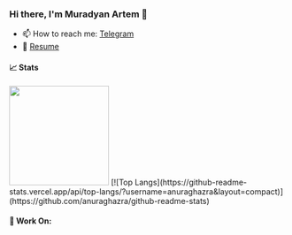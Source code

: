 ### Hi there, I'm Muradyan Artem 👋

- 📫 How to reach me: [Telegram](https://t.me/MuradyanArtem)
- 📄 [Resume](https://storage.yandexcloud.net/my-files/%D1%80%D0%B5%D0%B7%D1%8E%D0%BC%D0%B5.pdf)

#### 📈 Stats

<img height="180em" src="https://github-readme-stats.vercel.app/api?username=MuradyanArtem&show_icons=true&hide_border=true&&count_private=true&include_all_commits=true" />
[![Top Langs](https://github-readme-stats.vercel.app/api/top-langs/?username=anuraghazra&layout=compact)](https://github.com/anuraghazra/github-readme-stats)


#### 🔨 Work On:

<!--START_SECTION:waka-->
<!--END_SECTION:waka-->
